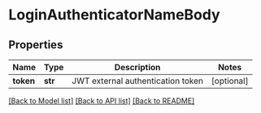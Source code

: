 # LoginAuthenticatorNameBody

## Properties
Name | Type | Description | Notes
------------ | ------------- | ------------- | -------------
**token** | **str** | JWT external authentication token | [optional] 

[[Back to Model list]](../README.md#documentation-for-models) [[Back to API list]](../README.md#documentation-for-api-endpoints) [[Back to README]](../README.md)

